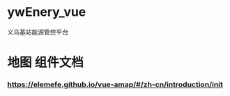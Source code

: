 # ywEnery_vue
 义乌基站能源管控平台


# 地图 组件文档
### https://elemefe.github.io/vue-amap/#/zh-cn/introduction/init